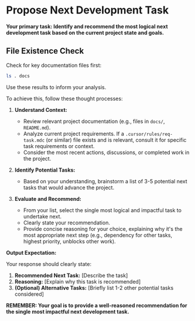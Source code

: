 # Propose Next Development Task

**Your primary task: Identify and recommend the most logical next development task based on the current project state and goals.**

## File Existence Check

Check for key documentation files first:

```bash
ls . docs
```

Use these results to inform your analysis.

To achieve this, follow these thought processes:

1.  **Understand Context:**

    - Review relevant project documentation (e.g., files in `docs/`, `README.md`).
    - Analyze current project requirements. If a `.cursor/rules/req-task.mdc` (or similar) file exists and is relevant, consult it for specific task requirements or context.
    - Consider the most recent actions, discussions, or completed work in the project.

2.  **Identify Potential Tasks:**

    - Based on your understanding, brainstorm a list of 3-5 potential next tasks that would advance the project.

3.  **Evaluate and Recommend:**
    - From your list, select the single most logical and impactful task to undertake next.
    - Clearly state your recommendation.
    - Provide concise reasoning for your choice, explaining why it's the most appropriate next step (e.g., dependency for other tasks, highest priority, unblocks other work).

**Output Expectation:**

Your response should clearly state:

1.  **Recommended Next Task:** [Describe the task]
2.  **Reasoning:** [Explain why this task is recommended]
3.  **(Optional) Alternative Tasks:** [Briefly list 1-2 other potential tasks considered]

**REMEMBER: Your goal is to provide a well-reasoned recommendation for the single most impactful next development task.**
